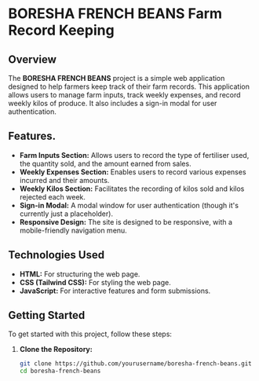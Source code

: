 # BORESHA FRENCH BEANS Farm Record Keeping

## Overview

The **BORESHA FRENCH BEANS** project is a simple web application designed to help farmers keep track of their farm records. This application allows users to manage farm inputs, track weekly expenses, and record weekly kilos of produce. It also includes a sign-in modal for user authentication.

## Features.

- **Farm Inputs Section:** Allows users to record the type of fertiliser used, the quantity sold, and the amount earned from sales.
- **Weekly Expenses Section:** Enables users to record various expenses incurred and their amounts.
- **Weekly Kilos Section:** Facilitates the recording of kilos sold and kilos rejected each week.
- **Sign-in Modal:** A modal window for user authentication (though it's currently just a placeholder).
- **Responsive Design:** The site is designed to be responsive, with a mobile-friendly navigation menu.

## Technologies Used

- **HTML:** For structuring the web page.
- **CSS (Tailwind CSS):** For styling the web page.
- **JavaScript:** For interactive features and form submissions.

## Getting Started

To get started with this project, follow these steps:

1. **Clone the Repository:**

   ```bash
   git clone https://github.com/yourusername/boresha-french-beans.git
   cd boresha-french-beans
